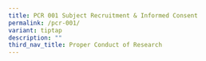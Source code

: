 ```yaml
---
title: PCR 001 Subject Recruitment & Informed Consent
permalink: /pcr-001/
variant: tiptap
description: ""
third_nav_title: Proper Conduct of Research
---
```

